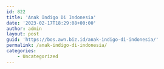 ```yaml
---
id: 822
title: 'Anak Indigo Di Indonesia'
date: '2023-02-17T18:29:08+00:00'
author: admin
layout: post
guid: 'https://bos.awn.biz.id/anak-indigo-di-indonesia/'
permalink: /anak-indigo-di-indonesia/
categories:
    - Uncategorized
---
```


